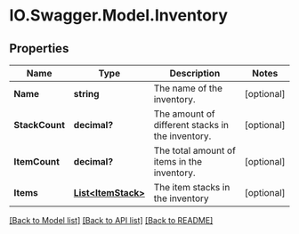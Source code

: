 # IO.Swagger.Model.Inventory
## Properties

Name | Type | Description | Notes
------------ | ------------- | ------------- | -------------
**Name** | **string** | The name of the inventory. | [optional] 
**StackCount** | **decimal?** | The amount of different stacks in the inventory. | [optional] 
**ItemCount** | **decimal?** | The total amount of items in the inventory. | [optional] 
**Items** | [**List&lt;ItemStack&gt;**](ItemStack.md) | The item stacks in the inventory | [optional] 

[[Back to Model list]](../README.md#documentation-for-models) [[Back to API list]](../README.md#documentation-for-api-endpoints) [[Back to README]](../README.md)

